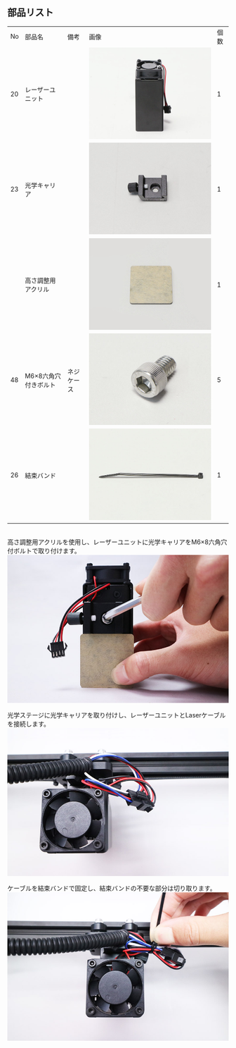 ## 部品リスト
<table class="packing-list">
<tbody>
<tr>
<td>No</td>
<td>部品名</td>
<td>備考</td>
<td class="packing-img">画像</td>
<td>個数</td>
</tr>
<tr>
<td>20</td>
<td>レーザーユニット</td>
<td></td>
<td><img src="./images/10/kp10-1.jpg" alt="レーザーユニット"></td>
<td>1</td>
</tr>
<tr>
<td>23</td>
<td>光学キャリア</td>
<td></td>
<td><img src="./images/10/kp10-2.jpg" alt="光学キャリア"></td>
<td>1</td>
</tr>
<tr>
<td></td>
<td>高さ調整用アクリル</td>
<td></td>
<td><img src="./images/10/kp10-3.jpg" alt="高さ調整用アクリル"></td>
<td>1</td>
</tr>
<tr>
<td>48</td>
<td>M6×8六角穴付きボルト</td>
<td>ネジケース</td>
<td><img src="./images/10/kp10-4.jpg" alt="M6×8六角穴付きボルト"></td>
<td>5</td>
</tr>
<tr>
<td>26</td>
<td>結束バンド</td>
<td></td>
<td><img src="./images/10/kp10-5.jpg" alt="結束バンド"></td>
<td>1</td>
</tr>
</tbody>
</table>

<br>  
高さ調整用アクリルを使用し、レーザーユニットに光学キャリアをM6&times;8六角穴付ボルトで取り付けます。
<img src="./images/10/mini-300mm_10_01.jpg">

光学ステージに光学キャリアを取り付けし、レーザーユニットとLaserケーブルを接続します。
<img src="./images/10/mini-300mm_10_02.jpg">

ケーブルを結束バンドで固定し、結束バンドの不要な部分は切り取ります。
<img src="./images/10/mini-300mm_10_03.jpg">
